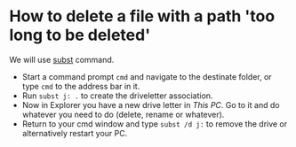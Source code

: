 # How to delete a file with a path 'too long to be deleted'

We will use [subst](https://ss64.com/nt/subst.html) command.

- Start a command prompt `cmd` and navigate to the destinate folder, or type `cmd` to the address bar in it.
- Run `subst j: .` to create the driveletter association.
- Now in Explorer you have a new drive letter in *This PC*. Go to it and do whatever you need to do (delete, rename or whatever).
- Return to your cmd window and type `subst /d j:` to remove the drive or alternatively restart your PC.
